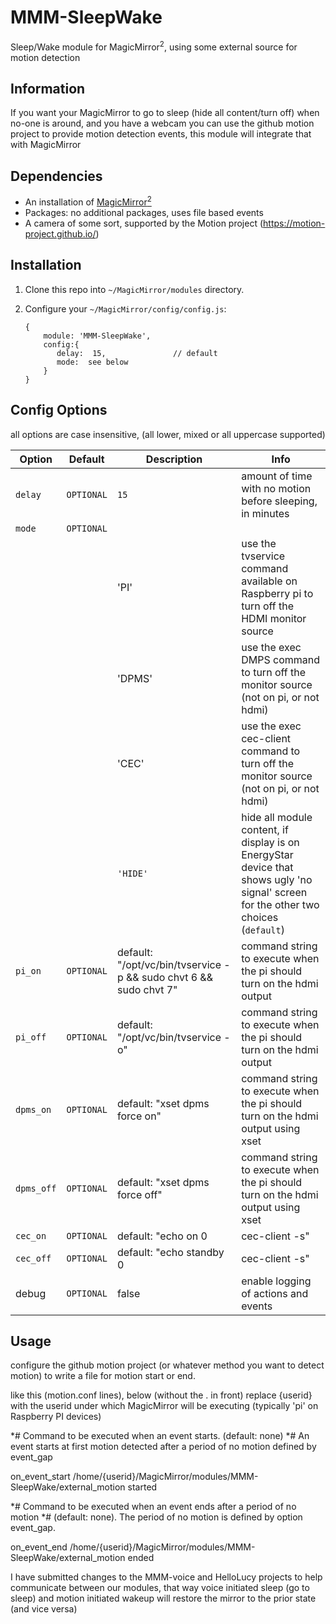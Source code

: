 # MMM-SleepWake

Sleep/Wake module for MagicMirror<sup>2</sup>, using some external source for motion detection

## Information

If you want your MagicMirror to go to sleep (hide all content/turn off) when no-one is around, and you have a webcam
you can use the github motion project to provide motion detection events, this module will integrate that with MagicMirror


## Dependencies

* An installation of [MagicMirror<sup>2</sup>](https://github.com/MichMich/MagicMirror)
* Packages: no additional packages, uses file based events
* A camera of some sort, supported by the Motion project (https://motion-project.github.io/)


## Installation

1. Clone this repo into `~/MagicMirror/modules` directory.

1. Configure your `~/MagicMirror/config/config.js`:

    ```
    {
        module: 'MMM-SleepWake',
        config:{
           delay:  15,               // default
           mode:  see below
        }
    }
    ```

## Config Options

all options are case insensitive, (all lower, mixed or all uppercase supported)

| **Option** | **Default** | **Description** | **Info**
| --- | --- | --- | --- |
| `delay` | `OPTIONAL` | `15` | amount of time with no motion before sleeping, in minutes|
| `mode` | `OPTIONAL` | |
|        |          |'PI' |  use the tvservice command available on Raspberry pi to turn off the HDMI monitor source
|  |  | 'DPMS' |  use the exec DMPS command to turn off the monitor source (not on pi, or not hdmi)
|  |  | 'CEC' |  use the exec cec-client command to turn off the monitor source (not on pi, or not hdmi)
|  |  | `'HIDE'` |  hide all module content, if display is on EnergyStar device that shows ugly 'no signal' screen for the other two choices (`default`)
| `pi_on` | `OPTIONAL`|default: "/opt/vc/bin/tvservice -p && sudo chvt 6 && sudo chvt 7" | command string to execute when the pi should turn on the hdmi output|
| `pi_off`| `OPTIONAL` |default: "/opt/vc/bin/tvservice -o"|command string to execute when the pi should turn on the hdmi output|
|`dpms_on`|`OPTIONAL`| default: "xset dpms force on" |command string to execute when the pi should turn on the hdmi output using xset|
|`dpms_off`|`OPTIONAL`| default: "xset dpms force off" |command string to execute when the pi should turn on the hdmi output using xset|
|`cec_on`|`OPTIONAL`| default: "echo on 0 | cec-client -s" |command string to execute when the pi should turn on the hdmi device using cec-client|
|`cec_off`|`OPTIONAL`| default: "echo standby 0 | cec-client -s" |command string to execute when the pi should turn off the hdmi device using cec-client|
| debug | `OPTIONAL`| false| enable logging of actions and events |

## Usage

configure the github motion project (or whatever method you want to detect motion) to write a file for motion start or end.

like this (motion.conf lines), below (without the . in front) replace {userid} with the userid under which MagicMirror will be executing (typically 'pi' on Raspberry PI devices)

*# Command to be executed when an event starts. (default: none)
*# An event starts at first motion detected after a period of no motion defined by event_gap

 on_event_start /home/{userid}/MagicMirror/modules/MMM-SleepWake/external_motion started

*# Command to be executed when an event ends after a period of no motion
*# (default: none). The period of no motion is defined by option event_gap.

 on_event_end /home/{userid}/MagicMirror/modules/MMM-SleepWake/external_motion ended

I have submitted changes to the MMM-voice and HelloLucy projects to help communicate between our modules,
that way voice initiated sleep (go to sleep) and motion initiated wakeup will restore the mirror to the prior state (and vice versa)
